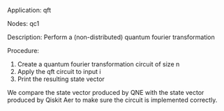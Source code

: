Application: qft

Nodes: qc1

Description: Perform a (non-distributed) quantum fourier transformation

Procedure:
1. Create a quantum fourier transformation circuit of size n
2. Apply the qft circuit to input i
3. Print the resulting state vector

We compare the state vector produced by QNE with the state vector produced by Qiskit Aer
to make sure the circuit is implemented correctly.
